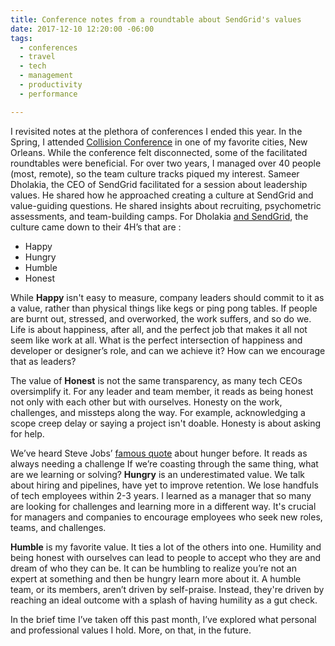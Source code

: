```yaml
---
title: Conference notes from a roundtable about SendGrid's values
date: 2017-12-10 12:20:00 -06:00
tags:
  - conferences
  - travel
  - tech
  - management
  - productivity
  - performance

---
```


I revisited notes at the plethora of conferences I ended this year. In the Spring, I attended [Collision Conference](https://collisionconf.com/) in one of my favorite cities, New Orleans. While the conference felt disconnected, some of the facilitated roundtables were beneficial. For over two years, I managed over 40 people (most, remote), so the team culture tracks piqued my interest. Sameer Dholakia, the CEO of SendGrid facilitated for a session about leadership values. He shared how he approached creating a culture at SendGrid and value-guiding questions. He shared insights about recruiting, psychometric assessments, and team-building camps. For Dholakia [and SendGrid](https://sendgrid.com/about/), the culture came down to their 4H’s that are :

- Happy
- Hungry
- Humble
- Honest

While **Happy** isn't easy to measure, company leaders should commit to it as a value, rather than physical things like kegs or ping pong tables. If people are burnt out, stressed, and overworked, the work suffers, and so do we. Life is about happiness, after all, and the perfect job that makes it all not seem like work at all. What is the perfect intersection of happiness and developer or designer’s role, and can we achieve it? How can we encourage that as leaders?

The value of **Honest** is not the same transparency, as many tech CEOs oversimplify it. For any leader and team member, it reads as being honest not only with each other but with ourselves. Honesty on the work, challenges, and missteps along the way. For example, acknowledging a scope creep delay or saying a project isn't doable. Honesty is about asking for help.

We’ve heard Steve Jobs’ [famous quote](https://www.washingtonpost.com/blogs/answer-sheet/post/steve-jobs-told-students-stay-hungry-stay-foolish/2011/10/05/gIQA1qVjOL_blog.html) about hunger before. It reads as always needing a challenge If we’re coasting through the same thing, what are we learning or solving? **Hungry** is an underestimated value. We talk about hiring and pipelines, have yet to improve retention. We lose handfuls of tech employees within 2-3 years. I learned as a manager that so many are looking for challenges and learning more in a different way. It's crucial for managers and companies to encourage employees who seek new roles, teams, and challenges.

**Humble** is my favorite value. It ties a lot of the others into one. Humility and being honest with ourselves can lead to people to accept who they are and dream of who they can be. It can be humbling to realize you’re not an expert at something and then be hungry learn more about it. A humble team, or its members, aren’t driven by self-praise. Instead, they're driven by reaching an ideal outcome with a splash of having humility as a gut check.

In the brief time I’ve taken off this past month, I’ve explored what personal and professional values I hold. More, on that, in the future.
